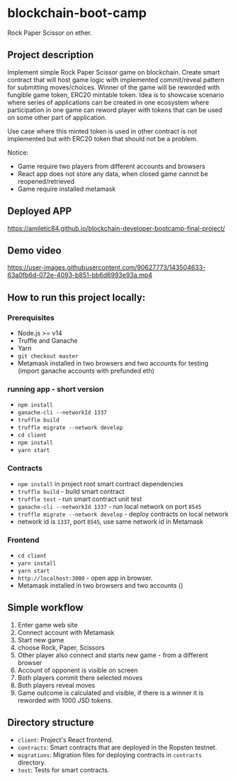 # blockchain-boot-camp
Rock Paper Scissor on ether.

## Project description
Implement simple Rock Paper Scissor game on blockchain.
Create smart contract that will host game logic with implemented commit/reveal pattern for submitting moves/choices. 
Winner of the game will be reworded with fungible game token, ERC20 mintable token.
Idea is to showcase scenario where series of applications can be created in one ecosystem
where participation in one game can reword player with tokens that can be used on some other part of application.

Use case where this minted token is used in other contract is not implemented but with ERC20 token that should not be a problem.

Notice: 
- Game require two players from different accounts and browsers
- React app does not store any data, when closed game cannot be reopened/retrieved
- Game require installed metamask

## Deployed APP
https://amiletic84.github.io/blockchain-developer-bootcamp-final-project/


## Demo video
https://user-images.githubusercontent.com/90627773/143504633-63a0fb6d-072e-4093-b851-bb6d6993e93a.mp4


## How to run this project locally:

### Prerequisites

- Node.js >= v14
- Truffle and Ganache
- Yarn
- `git checkout master`
- Metamask installed in two browsers and two accounts for testing (import ganache accounts with prefunded eth)

### running app - short version
- `npm install`
- `ganache-cli --networkId 1337`
- `truffle build`
- `truffle migrate --network develop`
- `cd client`
- `npm install`
- `yarn start`

### Contracts

- `npm install` in project root smart contract dependencies
- `truffle build` - build smart contract
- `truffle test` - run smart contract unit test
- `ganache-cli --networkId 1337` - run local network on port `8545`
- `truffle migrate --network develop` - deploy contracts on local network
-  network id is `1337`, port `8545`, use same network id in Metamask


### Frontend

- `cd client`
- `yarn install`
- `yarn start`
- `http://localhost:3000` - open app in browser.
- Metamask installed in two browsers and two accounts ()

## Simple workflow

1. Enter game web site
2. Connect account with Metamask
3. Start new game
4. choose Rock, Paper, Scissors
5. Other player also connect and starts new game - from a different browser
6. Account of opponent is visible on screen
7. Both players commit there selected moves
8. Both players reveal moves
9. Game outcome is calculated and visible, if there is a winner it is reworded with 1000 JSD tokens.

## Directory structure

- `client`: Project's React frontend.
- `contracts`: Smart contracts that are deployed in the Ropsten testnet.
- `migrations`: Migration files for deploying contracts in `contracts` directory.
- `test`: Tests for smart contracts.
